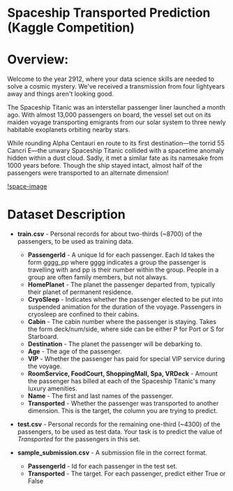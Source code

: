 # Spaceship Transported Prediction (Kaggle Competition)
# **Overview:**

Welcome to the year 2912, where your data science skills are needed to solve a cosmic mystery. We've received a transmission from four lightyears away and things aren't looking good.

The Spaceship Titanic was an interstellar passenger liner launched a month ago. With almost 13,000 passengers on board, the vessel set out on its maiden voyage transporting emigrants from our solar system to three newly habitable exoplanets orbiting nearby stars.

While rounding Alpha Centauri en route to its first destination—the torrid 55 Cancri E—the unwary Spaceship Titanic collided with a spacetime anomaly hidden within a dust cloud. Sadly, it met a similar fate as its namesake from 1000 years before. Though the ship stayed intact, almost half of the passengers were transported to an alternate dimension!

[!space-image](https://github.com/MuhammadTayyab-SE/spaceship-transported-prediction/blob/2730f4e6a6d27fae543d7b89ddd3b57e7190f486/images/cover.jpg)

# **Dataset Description**
- **train.csv** - Personal records for about two-thirds (~8700) of the passengers, to be used as training data.

    - **PassengerId** - A unique Id for each passenger. Each Id takes the form gggg_pp where gggg indicates a group the passenger is travelling with and pp is their number within the group. People in a group are often family members, but not always.
    - **HomePlanet** - The planet the passenger departed from, typically their planet of permanent residence.
    - **CryoSleep** - Indicates whether the passenger elected to be put into suspended animation for the duration of the voyage. Passengers in cryosleep are confined to their cabins.
    - **Cabin** - The cabin number where the passenger is staying. Takes the form deck/num/side, where side can be either P for Port or S for Starboard.
    - **Destination** - The planet the passenger will be debarking to.
    - **Age** - The age of the passenger.
    - **VIP** - Whether the passenger has paid for special VIP service during the voyage.
    - **RoomService, FoodCourt, ShoppingMall, Spa, VRDeck** - Amount the passenger has billed at each of the Spaceship Titanic's many luxury amenities.
    -  **Name** - The first and last names of the passenger.
    - **Transported** - Whether the passenger was transported to another dimension. This is the target, the column you are trying to predict.
- **test.csv** - Personal records for the remaining one-third (~4300) of the passengers, to be used as test data. Your task is to predict the value of *Transported* for the passengers in this set.
- **sample_submission.csv** - A submission file in the correct format.
    - **PassengerId** - Id for each passenger in the test set.
    - **Transported** - The target. For each passenger, predict either True or False


